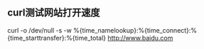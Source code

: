 ## curl测试网站打开速度
curl -o /dev/null -s -w %{time_namelookup}:%{time_connect}:%{time_starttransfer}:%{time_total} http://www.baidu.com
